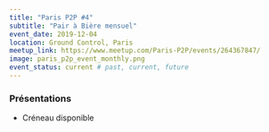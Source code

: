 ```yaml
---
title: "Paris P2P #4"
subtitle: "Pair à Bière mensuel"
event_date: 2019-12-04
location: Ground Control, Paris
meetup_link: https://www.meetup.com/Paris-P2P/events/264367847/
image: paris_p2p_event_monthly.png
event_status: current # past, current, future
---
```


### <i class="far fa-presentation"></i> Présentations

* Créneau disponible
